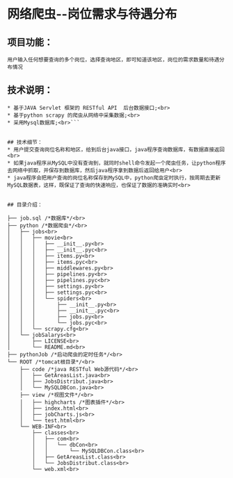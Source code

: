 # 网络爬虫--岗位需求与待遇分布

## 项目功能：
```用户输入任何想要查询的多个岗位，选择查询地区，即可知道该地区，岗位的需求数量和待遇分布情况```

## 技术说明：
```* 基于Bootstrap，Highcharts 构建的前端交互界面;<br>
* 基于JAVA Servlet 框架的 RESTful API  后台数据接口;<br>
* 基于python scrapy 的爬虫从网络中采集数据;<br>
* 采用Mysql数据库;<br>```


## 技术细节：
* 用户提交查询岗位名称和地区，给到后台java接口，java程序查询数据库，有数据直接返回<br>
* 如果java程序从MySQL中没有查询到，就同时shell命令发起一个爬虫任务，让python程序去网络中抓取，并保存到数据库，然后java程序拿到数据后返回给用户<br>
* java程序会把用户查询的岗位名称保存到MySQL中，python爬虫定时执行，按周期去更新MySQL数据表，这样，既保证了查询的快速响应，也保证了数据的准确实时<br>


## 目录介绍：

├── job.sql /*数据库*/<br>
├── python /*数据爬虫*/<br>
│   ├── jobs<br>
│   │   ├── movie<br>
│   │   │   ├── __init__.py<br>
│   │   │   ├── __init__.pyc<br>
│   │   │   ├── items.py<br>
│   │   │   ├── items.pyc<br>
│   │   │   ├── middlewares.py<br>
│   │   │   ├── pipelines.py<br>
│   │   │   ├── pipelines.pyc<br>
│   │   │   ├── settings.py<br>
│   │   │   ├── settings.pyc<br>
│   │   │   └── spiders<br>
│   │   │       ├── __init__.py<br>
│   │   │       ├── __init__.pyc<br>
│   │   │       ├── jobs.py<br>
│   │   │       └── jobs.pyc<br>
│   │   └── scrapy.cfg<br>
│   └── jobSalarys<br>
│       ├── LICENSE<br>
│       └── README.md<br>
├── pythonJob /*启动爬虫的定时任务*/<br>
└── ROOT /*tomcat根目录*/<br>
    ├── code /*java RESTful Web源代码*/<br>
    │   ├── GetAreasList.java<br>
    │   ├── JobsDistribut.java<br>
    │   └── MySQLDBCon.java<br>
    ├── view /*视图文件*/<br>
    │   ├── highcharts /*图表插件*/<br>
    │   ├── index.html<br>
    │   ├── jobCharts.js<br>
    │   └── test.html<br>
    └── WEB-INF<br>
        ├── classes<br>
        │   ├── com<br>
        │   │   └── dbCon<br>
        │   │       └── MySQLDBCon.class<br>
        │   ├── GetAreasList.class<br>
        │   └── JobsDistribut.class<br>
        └── web.xml<br>




